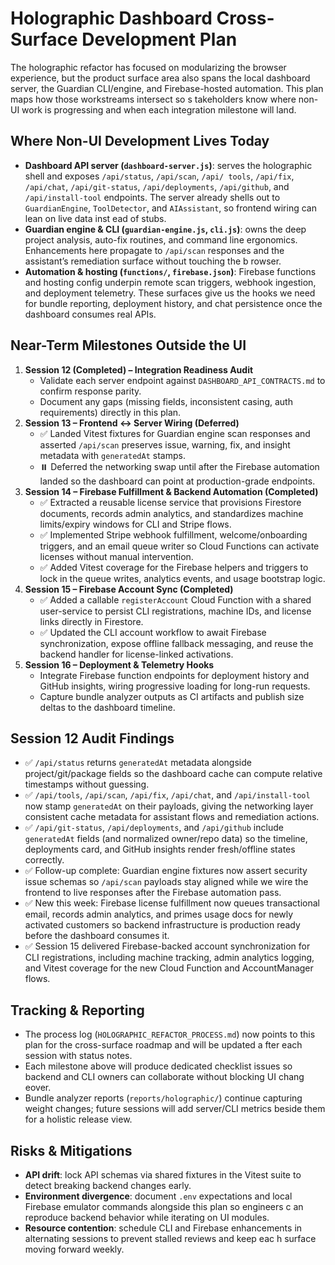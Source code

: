 # Holographic Dashboard Cross-Surface Development Plan

The holographic refactor has focused on modularizing the browser experience, but the product surface area also spans the local
 dashboard server, the Guardian CLI/engine, and Firebase-hosted automation. This plan maps how those workstreams intersect so s
takeholders know where non-UI work is progressing and when each integration milestone will land.

## Where Non-UI Development Lives Today
- **Dashboard API server (`dashboard-server.js`)**: serves the holographic shell and exposes `/api/status`, `/api/scan`, `/api/
  tools`, `/api/fix`, `/api/chat`, `/api/git-status`, `/api/deployments`, `/api/github`, and `/api/install-tool` endpoints. The 
  server already shells out to `GuardianEngine`, `ToolDetector`, and `AIAssistant`, so frontend wiring can lean on live data inst
ead of stubs.
- **Guardian engine & CLI (`guardian-engine.js`, `cli.js`)**: owns the deep project analysis, auto-fix routines, and command line
  ergonomics. Enhancements here propagate to `/api/scan` responses and the assistant’s remediation surface without touching the b
  rowser.
- **Automation & hosting (`functions/`, `firebase.json`)**: Firebase functions and hosting config underpin remote scan triggers, 
  webhook ingestion, and deployment telemetry. These surfaces give us the hooks we need for bundle reporting, deployment history,
  and chat persistence once the dashboard consumes real APIs.

## Near-Term Milestones Outside the UI
1. **Session 12 (Completed) – Integration Readiness Audit**
   - Validate each server endpoint against `DASHBOARD_API_CONTRACTS.md` to confirm response parity.
   - Document any gaps (missing fields, inconsistent casing, auth requirements) directly in this plan.
2. **Session 13 – Frontend ↔ Server Wiring (Deferred)**
   - ✅ Landed Vitest fixtures for Guardian engine scan responses and asserted `/api/scan` preserves issue, warning, fix, and insight metadata with `generatedAt` stamps.
   - ⏸️ Deferred the networking swap until after the Firebase automation landed so the dashboard can point at production-grade endpoints.
3. **Session 14 – Firebase Fulfillment & Backend Automation (Completed)**
   - ✅ Extracted a reusable license service that provisions Firestore documents, records admin analytics, and standardizes machine limits/expiry windows for CLI and Stripe flows.
   - ✅ Implemented Stripe webhook fulfillment, welcome/onboarding triggers, and an email queue writer so Cloud Functions can activate licenses without manual intervention.
   - ✅ Added Vitest coverage for the Firebase helpers and triggers to lock in the queue writes, analytics events, and usage bootstrap logic.
4. **Session 15 – Firebase Account Sync (Completed)**
   - ✅ Added a callable `registerAccount` Cloud Function with a shared user-service to persist CLI registrations, machine IDs, and license links directly in Firestore.
   - ✅ Updated the CLI account workflow to await Firebase synchronization, expose offline fallback messaging, and reuse the backend handler for license-linked activations.
5. **Session 16 – Deployment & Telemetry Hooks**
   - Integrate Firebase function endpoints for deployment history and GitHub insights, wiring progressive loading for long-run requests.
   - Capture bundle analyzer outputs as CI artifacts and publish size deltas to the dashboard timeline.

## Session 12 Audit Findings
- ✅ `/api/status` returns `generatedAt` metadata alongside project/git/package fields so the dashboard cache can compute relative timestamps without guessing.
- ✅ `/api/tools`, `/api/scan`, `/api/fix`, `/api/chat`, and `/api/install-tool` now stamp `generatedAt` on their payloads, giving the networking layer consistent cache metadata for assistant flows and remediation actions.
- ✅ `/api/git-status`, `/api/deployments`, and `/api/github` include `generatedAt` fields (and normalized owner/repo data) so the timeline, deployments card, and GitHub insights render fresh/offline states correctly.
- ✅ Follow-up complete: Guardian engine fixtures now assert security issue schemas so `/api/scan` payloads stay aligned while we wire the frontend to live responses after the Firebase automation pass.
- ✅ New this week: Firebase license fulfillment now queues transactional email, records admin analytics, and primes usage docs for newly activated customers so backend infrastructure is production ready before the dashboard consumes it.
- ✅ Session 15 delivered Firebase-backed account synchronization for CLI registrations, including machine tracking, admin analytics logging, and Vitest coverage for the new Cloud Function and AccountManager flows.

## Tracking & Reporting
- The process log (`HOLOGRAPHIC_REFACTOR_PROCESS.md`) now points to this plan for the cross-surface roadmap and will be updated a
  fter each session with status notes.
- Each milestone above will produce dedicated checklist issues so backend and CLI owners can collaborate without blocking UI chang
eover.
- Bundle analyzer reports (`reports/holographic/`) continue capturing weight changes; future sessions will add server/CLI metrics
  beside them for a holistic release view.

## Risks & Mitigations
- **API drift**: lock API schemas via shared fixtures in the Vitest suite to detect breaking backend changes early.
- **Environment divergence**: document `.env` expectations and local Firebase emulator commands alongside this plan so engineers c
  an reproduce backend behavior while iterating on UI modules.
- **Resource contention**: schedule CLI and Firebase enhancements in alternating sessions to prevent stalled reviews and keep eac
  h surface moving forward weekly.

